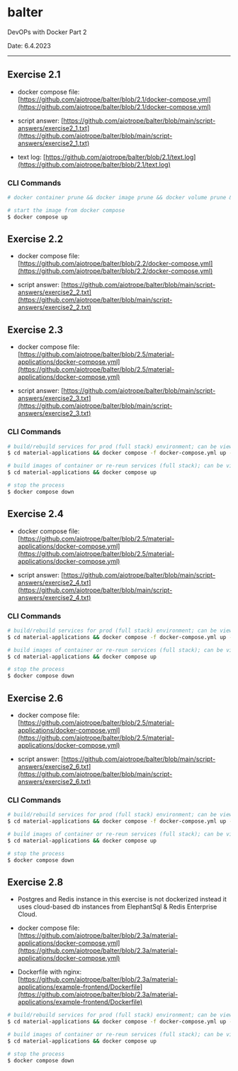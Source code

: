 # balter

DevOPs with Docker Part 2

Date: 6.4.2023

---

## Exercise 2.1

- docker compose file: [https://github.com/aiotrope/balter/blob/2.1/docker-compose.yml](https://github.com/aiotrope/balter/blob/2.1/docker-compose.yml)

- script answer: [https://github.com/aiotrope/balter/blob/main/script-answers/exercise2_1.txt](https://github.com/aiotrope/balter/blob/main/script-answers/exercise2_1.txt)

- text log: [https://github.com/aiotrope/balter/blob/2.1/text.log](https://github.com/aiotrope/balter/blob/2.1/text.log)

### CLI Commands

```bash
# docker container prune && docker image prune && docker volume prune && docker system prune -a

# start the image from docker compose
$ docker compose up

```

## Exercise 2.2

- docker compose file: [https://github.com/aiotrope/balter/blob/2.2/docker-compose.yml](https://github.com/aiotrope/balter/blob/2.2/docker-compose.yml)

- script answer: [https://github.com/aiotrope/balter/blob/main/script-answers/exercise2_2.txt](https://github.com/aiotrope/balter/blob/main/script-answers/exercise2_2.txt)

## Exercise 2.3

- docker compose file: [https://github.com/aiotrope/balter/blob/2.5/material-applications/docker-compose.yml](https://github.com/aiotrope/balter/blob/2.5/material-applications/docker-compose.yml)

- script answer: [https://github.com/aiotrope/balter/blob/main/script-answers/exercise2_3.txt](https://github.com/aiotrope/balter/blob/main/script-answers/exercise2_3.txt)

### CLI Commands

```bash
# build/rebuild services for prod (full stack) environment; can be view on the browser at http://localhost:3000
$ cd material-applications && docker compose -f docker-compose.yml up --build

# build images of container or re-reun services (full stack); can be view on the browser at http://localhost:3000
$ cd material-applications && docker compose up

# stop the process
$ docker compose down
```

## Exercise 2.4

- docker compose file: [https://github.com/aiotrope/balter/blob/2.5/material-applications/docker-compose.yml](https://github.com/aiotrope/balter/blob/2.5/material-applications/docker-compose.yml)

- script answer: [https://github.com/aiotrope/balter/blob/main/script-answers/exercise2_4.txt](https://github.com/aiotrope/balter/blob/main/script-answers/exercise2_4.txt)

### CLI Commands

```bash
# build/rebuild services for prod (full stack) environment; can be view on the browser at http://localhost:3000
$ cd material-applications && docker compose -f docker-compose.yml up --build

# build images of container or re-reun services (full stack); can be view on the browser at http://localhost:3000
$ cd material-applications && docker compose up

# stop the process
$ docker compose down
```

## Exercise 2.6

- docker compose file: [https://github.com/aiotrope/balter/blob/2.5/material-applications/docker-compose.yml](https://github.com/aiotrope/balter/blob/2.5/material-applications/docker-compose.yml)

- script answer: [https://github.com/aiotrope/balter/blob/main/script-answers/exercise2_6.txt](https://github.com/aiotrope/balter/blob/main/script-answers/exercise2_6.txt)

### CLI Commands

```bash
# build/rebuild services for prod (full stack) environment; can be view on the browser at http://localhost:3000
$ cd material-applications && docker compose -f docker-compose.yml up --build

# build images of container or re-reun services (full stack); can be view on the browser at http://localhost:3000
$ cd material-applications && docker compose up

# stop the process
$ docker compose down
```

## Exercise 2.8

- Postgres and Redis instance in this exercise is not dockerized instead it uses cloud-based db instances from ElephantSql & Redis Enterprise Cloud.

- docker compose file: [https://github.com/aiotrope/balter/blob/2.3a/material-applications/docker-compose.yml](https://github.com/aiotrope/balter/blob/2.3a/material-applications/docker-compose.yml)

- Dockerfile with nginx: [https://github.com/aiotrope/balter/blob/2.3a/material-applications/example-frontend/Dockerfile](https://github.com/aiotrope/balter/blob/2.3a/material-applications/example-frontend/Dockerfile)


```bash
# build/rebuild services for prod (full stack) environment; can be view on the browser at http://localhost
$ cd material-applications && docker compose -f docker-compose.yml up --build

# build images of container or re-reun services (full stack); can be view on the browser at http://localhost
$ cd material-applications && docker compose up

# stop the process
$ docker compose down
```


